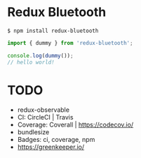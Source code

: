 # Redux Bluetooth

```shell
$ npm install redux-bluetooth
```

```javascript
import { dummy } from 'redux-bluetooth';

console.log(dummy());
// hello world!
```


# TODO 

- redux-observable
- CI: CircleCI | Travis
- Coverage: Coverall | https://codecov.io/
- bundlesize
- Badges: ci, coverage, npm
- https://greenkeeper.io/